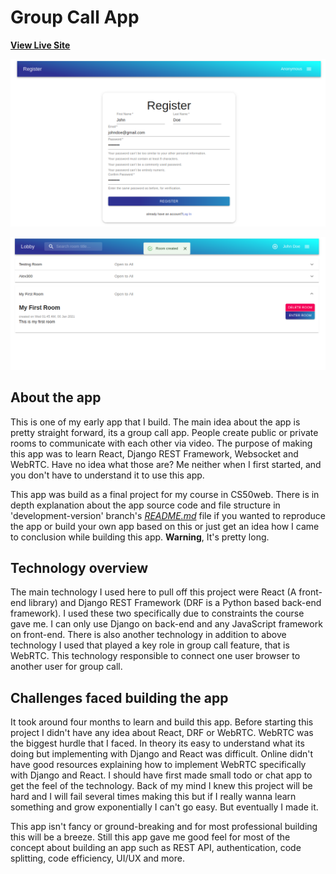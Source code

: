 # Group Call App

[**View Live Site**](https://react-django-webrtc-group-video-app.vercel.app/#/)

![screenshots](./readme_screenshots/screenshot16.png)

![screenshots](./readme_screenshots/screenshot17.png)

## About the app

This is one of my early app that I build. The main idea about the app is pretty straight forward, its a group call app. People create public or private rooms to communicate with each other via video. The purpose of making this app was to learn React, Django REST Framework, Websocket and WebRTC. Have no idea what those are? Me neither when I first started, and you don't have to understand it to use this app.

This app was build as a final project for my course in CS50web. There is in depth explanation about the app source code and file structure in 'development-version' branch's [*README.md*](https://github.com/KyrinZero/react-django-webrtc-group-video-app/tree/development-version) file if you wanted to reproduce the app or build your own app based on this or just get an idea how I came to conclusion while building this app. **Warning**, It's pretty long.

## Technology overview

The main technology I used here to pull off this project were React (A front-end library) and Django REST Framework (DRF is a Python based back-end framework). I used these two specifically due to constraints the course gave me. I can only use Django on back-end and any JavaScript framework on front-end. There is also another technology in addition to above technology I used that played a key role in group call feature, that is WebRTC. This technology responsible to connect one user browser to another user for group call.

## Challenges faced building the app

It took around four months to learn and build this app. Before starting this project I didn't have any idea about React, DRF or WebRTC. WebRTC was the biggest hurdle that I faced. In theory its easy to understand what its doing but implementing with Django and React was difficult. Online didn't have good resources explaining how to implement WebRTC specifically with Django and React. I should have first made small todo or chat app to get the feel of the technology. Back of my mind I knew this project will be hard and I will fail several times making this but if I really wanna learn something and grow exponentially I can't go easy. But eventually I made it. 

This app isn't fancy or ground-breaking and for most professional building this will be a breeze. Still this app gave me good feel for most of the concept about building an app such as REST API, authentication, code splitting, code efficiency, UI/UX and more.
